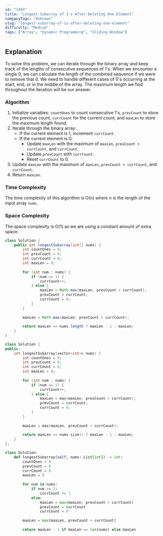 ```yaml
---
id: "1493"
title: "Longest Subarray of 1's After Deleting One Element"
companyTags: "Unknown"
slug: "longest-subarray-of-1s-after-deleting-one-element"
difficulty: "Medium"
tags: ["Array", "Dynamic Programming", "Sliding Window"]
---
```


## Explanation
To solve this problem, we can iterate through the binary array and keep track of the lengths of consecutive sequences of 1's. When we encounter a single 0, we can calculate the length of the combined sequence if we were to remove that 0. We need to handle different cases of 0's occurring at the start, end, or in the middle of the array. The maximum length we find throughout the iteration will be our answer.

### Algorithm
1. Initialize variables: `countOnes` to count consecutive 1's, `prevCount` to store the previous count, `currCount` for the current count, and `maxLen` to store the maximum length found.
2. Iterate through the binary array:
   - If the current element is 1, increment `currCount`.
   - If the current element is 0:
     - Update `maxLen` with the maximum of `maxLen`, `prevCount + currCount`, and `currCount`.
     - Update `prevCount` with `currCount`.
     - Reset `currCount` to 0.
3. Update `maxLen` with the maximum of `maxLen`, `prevCount + currCount`, and `currCount`.
4. Return `maxLen`.

### Time Complexity
The time complexity of this algorithm is O(n) where n is the length of the input array `nums`.

### Space Complexity
The space complexity is O(1) as we are using a constant amount of extra space.
```java
class Solution {
    public int longestSubarray(int[] nums) {
        int countOnes = 0;
        int prevCount = 0;
        int currCount = 0;
        int maxLen = 0;
        
        for (int num : nums) {
            if (num == 1) {
                currCount++;
            } else {
                maxLen = Math.max(maxLen, prevCount + currCount);
                prevCount = currCount;
                currCount = 0;
            }
        }
        
        maxLen = Math.max(maxLen, prevCount + currCount);
        
        return maxLen == nums.length ? maxLen - 1 : maxLen;
    }
}
```

```cpp
class Solution {
public:
    int longestSubarray(vector<int>& nums) {
        int countOnes = 0;
        int prevCount = 0;
        int currCount = 0;
        int maxLen = 0;
        
        for (int num : nums) {
            if (num == 1) {
                currCount++;
            } else {
                maxLen = max(maxLen, prevCount + currCount);
                prevCount = currCount;
                currCount = 0;
            }
        }
        
        maxLen = max(maxLen, prevCount + currCount);
        
        return maxLen == nums.size() ? maxLen - 1 : maxLen;
    }
};
```

```python
class Solution:
    def longestSubarray(self, nums: List[int]) -> int:
        countOnes = 0
        prevCount = 0
        currCount = 0
        maxLen = 0
        
        for num in nums:
            if num == 1:
                currCount += 1
            else:
                maxLen = max(maxLen, prevCount + currCount)
                prevCount = currCount
                currCount = 0
        
        maxLen = max(maxLen, prevCount + currCount)
        
        return maxLen - 1 if maxLen == len(nums) else maxLen
```